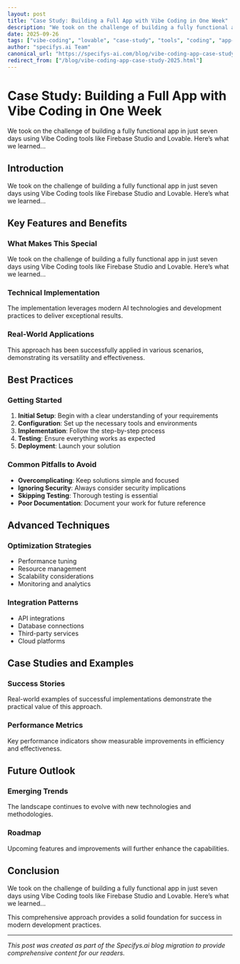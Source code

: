 ```yaml
---
layout: post
title: "Case Study: Building a Full App with Vibe Coding in One Week"
description: "We took on the challenge of building a fully functional app in just seven days using Vibe Coding tools like Firebase Studio and Lovable. Here’s what we learned..."
date: 2025-09-26
tags: ["vibe-coding", "lovable", "case-study", "tools", "coding", "app-development"]
author: "specifys.ai Team"
canonical_url: "https://specifys-ai.com/blog/vibe-coding-app-case-study-2025.html"
redirect_from: ["/blog/vibe-coding-app-case-study-2025.html"]
---
```


# Case Study: Building a Full App with Vibe Coding in One Week

We took on the challenge of building a fully functional app in just seven days using Vibe Coding tools like Firebase Studio and Lovable. Here’s what we learned...

## Introduction

We took on the challenge of building a fully functional app in just seven days using Vibe Coding tools like Firebase Studio and Lovable. Here’s what we learned...

## Key Features and Benefits

### What Makes This Special

We took on the challenge of building a fully functional app in just seven days using Vibe Coding tools like Firebase Studio and Lovable. Here’s what we learned...

### Technical Implementation

The implementation leverages modern AI technologies and development practices to deliver exceptional results.

### Real-World Applications

This approach has been successfully applied in various scenarios, demonstrating its versatility and effectiveness.

## Best Practices

### Getting Started

1. **Initial Setup**: Begin with a clear understanding of your requirements
2. **Configuration**: Set up the necessary tools and environments
3. **Implementation**: Follow the step-by-step process
4. **Testing**: Ensure everything works as expected
5. **Deployment**: Launch your solution

### Common Pitfalls to Avoid

- **Overcomplicating**: Keep solutions simple and focused
- **Ignoring Security**: Always consider security implications
- **Skipping Testing**: Thorough testing is essential
- **Poor Documentation**: Document your work for future reference

## Advanced Techniques

### Optimization Strategies

- Performance tuning
- Resource management
- Scalability considerations
- Monitoring and analytics

### Integration Patterns

- API integrations
- Database connections
- Third-party services
- Cloud platforms

## Case Studies and Examples

### Success Stories

Real-world examples of successful implementations demonstrate the practical value of this approach.

### Performance Metrics

Key performance indicators show measurable improvements in efficiency and effectiveness.

## Future Outlook

### Emerging Trends

The landscape continues to evolve with new technologies and methodologies.

### Roadmap

Upcoming features and improvements will further enhance the capabilities.

## Conclusion

We took on the challenge of building a fully functional app in just seven days using Vibe Coding tools like Firebase Studio and Lovable. Here’s what we learned...

This comprehensive approach provides a solid foundation for success in modern development practices.

---

*This post was created as part of the Specifys.ai blog migration to provide comprehensive content for our readers.*